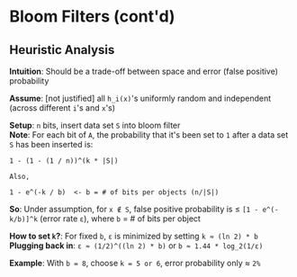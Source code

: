 # Bloom Filters (cont'd)

## Heuristic Analysis

**Intuition**: Should be a trade-off between space and error (false positive)
probability

**Assume**: [not justified] all `h_i(x)`'s uniformly random and independent
(across different `i`'s and `x`'s)

**Setup**: `n` bits, insert data set `S` into bloom filter  
**Note**: For each bit of `A`, the probability that it's been set to `1` after a
data set `S` has been inserted is:  
```
1 - (1 - (1 / n))^(k * |S|)

Also,

1 - e^(-k / b)  <- b = # of bits per objects (n/|S|)
```

**So**: Under assumption, for `x ∉ S`, false positive probability is ≤ `[1 -
e^(-k/b)]^k` (error rate `ε`), where `b` = # of bits per object

**How to set `k`?**: For fixed `b`, `ε` is minimized by setting `k ≈ (ln 2) * b`  
**Plugging back in**: `ε ≈ (1/2)^((ln 2) * b)` or `b ≈ 1.44 * log_2(1/ε)`

**Example**: With `b = 8`, choose `k = 5 or 6`, error probability only ≈ `2%`
